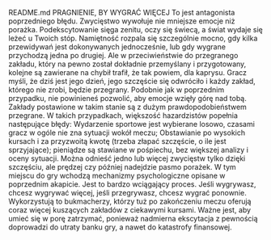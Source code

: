 README.md
PRAGNIENIE, BY WYGRAĆ WIĘCEJ
To jest antagonista poprzedniego błędu. Zwycięstwo wywołuje nie mniejsze emocje niż porażka. Podekscytowanie sięga zenitu, oczy się świecą, a świat wydaje się leżeć u Twoich stóp. Namiętność rozpala się szczególnie mocno, gdy kilka przewidywań jest dokonywanych jednocześnie, lub gdy wygrane przychodzą jedna po drugiej. Ale w przeciwieństwie do przegranego zakładu, który na pewno został dokładnie przemyślany i przygotowany, kolejne są zawierane na chybił trafił, że tak powiem, dla kaprysu. Gracz myśli, że dziś jest jego dzień, jego szczęście się odwróciło i każdy zakład, którego nie zrobi, będzie przegrany. Podobnie jak w poprzednim przypadku, nie powinieneś pozwolić, aby emocje wzięły górę nad tobą. Zakłady postawione w takim stanie są z dużym prawdopodobieństwem przegrane.
W takich przypadkach, większość hazardzistów popełnia następujące błędy:
Wydarzenie sportowe jest wybierane losowo, czasami gracz w ogóle nie zna sytuacji wokół meczu;
Obstawianie po wysokich kursach i za przyzwoitą kwotę (trzeba złapać szczęście, o ile jest sprzyjające);
pieniądze są stawiane w pośpiechu, bez większej analizy i oceny sytuacji.
Można odnieść jedno lub więcej zwycięstw tylko dzięki szczęściu, ale prędzej czy później nadejdzie pasmo porażek. W tym miejscu do gry wchodzą mechanizmy psychologiczne opisane w poprzednim akapicie. Jest to bardzo wciągający proces. Jeśli wygrywasz, chcesz wygrywać więcej, jeśli przegrywasz, chcesz wygrać ponownie. Wykorzystują to bukmacherzy, którzy tuż po zakończeniu meczu oferują coraz więcej kuszących zakładów z ciekawymi kursami. Ważne jest, aby umieć się w porę zatrzymać, ponieważ nadmierna ekscytacja z pewnością doprowadzi do utraty banku gry, a nawet do katastrofy finansowej.


